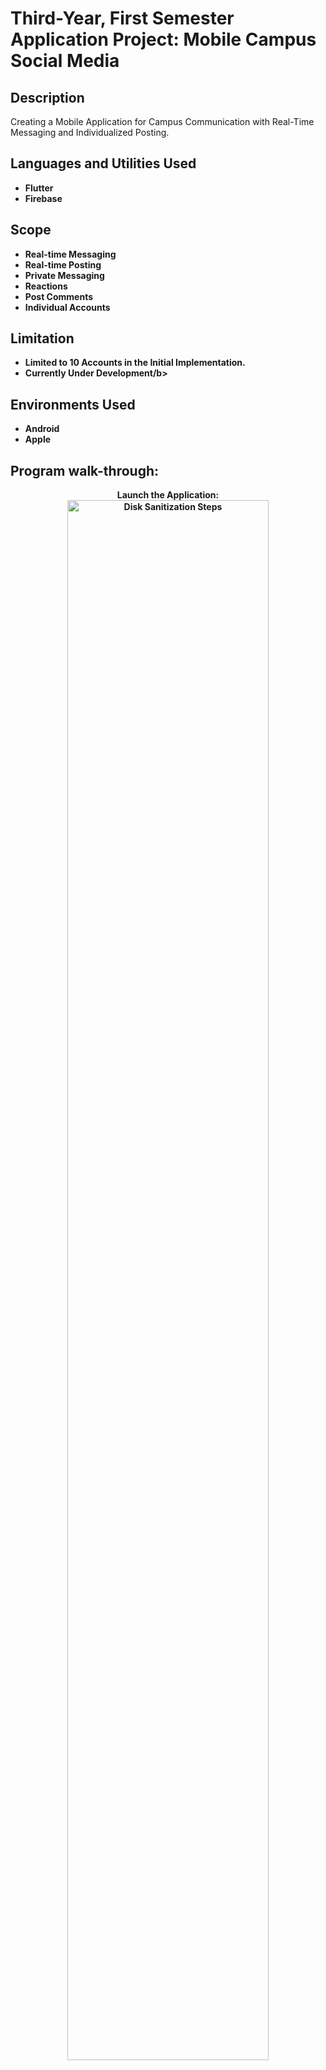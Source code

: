 <h1>Third-Year, First Semester Application Project: Mobile Campus Social Media</h1>



<h2>Description</h2>
Creating a Mobile Application for Campus Communication with Real-Time Messaging and Individualized Posting. 
<br />


<h2>Languages and Utilities Used</h2>

- <b>Flutter</b>
- <b>Firebase</b>


<h2>Scope</h2>

- <b>Real-time Messaging</b>
- <b>Real-time Posting</b>
- <b>Private Messaging</b>
- <b>Reactions</b>
- <b>Post Comments</b>
- <b>Individual Accounts</b>

<h2>Limitation</h2>

- <b>Limited to 10 Accounts in the Initial Implementation.</b>
- <b>Currently Under Development/b> 


<h2>Environments Used </h2>

- <b>Android</b>
- <b>Apple</b> 

<h2>Program walk-through:</h2>

<p align="center">
Launch the Application: <br/>
<img src="https://i.imgur.com/qPjANiT.png" height="80%" width="80%" alt="Disk Sanitization Steps"/>
<br />
<br />
Register Authorization:  <br/>
<img src="https://i.imgur.com/e7CblYW.png" height="80%" width="80%" alt="Disk Sanitization Steps"/>
<br />
<br />
Registration Form,Generating QRcode,Saved QRcode: <br/>
<img src="https://i.imgur.com/abIokUZ.png" height="80%" width="80%" alt="Disk Sanitization Steps"/>
<img src="https://i.imgur.com/pxPCb6a.png" height="80%" width="80%" alt="Disk Sanitization Steps"/>
<br />
<br />
qr code generated outside the system, Notiffy not registered:  
<br/>
<img src="https://i.imgur.com/jWYpbJJ.png" height="80%" width="80%" alt="Disk Sanitization Steps"/>
<br />
<br />
Time_in and Time_out:  <br/>
<img src="https://i.imgur.com/dcAVNzV.png" height="80%" width="80%" alt="Disk Sanitization Steps"/>
<img src="https://i.imgur.com/uiVE8Hu.png" height="80%" width="80%" alt="Disk Sanitization Steps"/>
<br />
<br />
Record form and Export to excel:  <br/>
<img src="https://i.imgur.com/Kl2W8Iy.png" height="80%" width="80%" alt="Disk Sanitization Steps"/>
<img src="https://i.imgur.com/vsq7z5i.png" height="80%" width="80%" alt="Disk Sanitization Steps"/>
<br />
</p>

<!--
 ```diff
- text in red
+ text in green
! text in orange
# text in gray
@@ text in purple (and bold)@@
```
--!>
